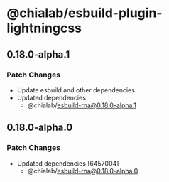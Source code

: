 # @chialab/esbuild-plugin-lightningcss

## 0.18.0-alpha.1

### Patch Changes

- Update esbuild and other dependencies.
- Updated dependencies
  - @chialab/esbuild-rna@0.18.0-alpha.1

## 0.18.0-alpha.0

### Patch Changes

- Updated dependencies [6457004]
  - @chialab/esbuild-rna@0.18.0-alpha.0
